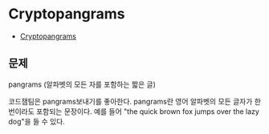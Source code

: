 # Cryptopangrams
* [Cryptopangrams](https://codingcompetitions.withgoogle.com/codejam/round/0000000000051705/000000000008830b)

## 문제
pangrams (알파벳의 모든 자를 포함하는 짧은 글)

코드잼팀은 pangrams보내기를 좋아한다. pangrams란 영어 알파벳의 모든 글자가 한번이라도 포함되는 문장이다. 예를 들어 "the quick brown fox jumps over the lazy dog"을 들 수 있다. 
